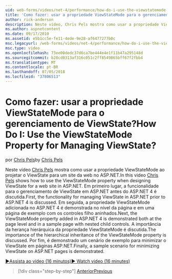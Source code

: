 ```yaml
---
uid: web-forms/videos/net-4/performance/how-do-i-use-the-viewstatemode-property-for-managing-viewstate
title: 'Como fazer: usar a propriedade ViewStateMode para o gerenciamento de ViewState? | Microsoft Docs'
author: rick-anderson
description: Neste vídeo, Chris Pels mostra como usar a propriedade ViewStateMode ao projetar o ViewState para um site da web no ASP.NET.
ms.author: aspnetcontent
ms.date: 09/17/2010
ms.assetid: e5b1cc5e-fe11-4ede-9e28-af6477277b0c
msc.legacyurl: /web-forms/videos/net-4/performance/how-do-i-use-the-viewstatemode-property-for-managing-viewstate
msc.type: video
ms.openlocfilehash: 73ee00dedc37d6ca7be444e4e1f11b47a295148d
ms.sourcegitcommit: b28cd0313af316c051c2ff8549865bff67f2fbb4
ms.translationtype: MT
ms.contentlocale: pt-BR
ms.lasthandoff: 07/05/2018
ms.locfileid: "37806513"
---
```

<a name="how-do-i-use-the-viewstatemode-property-for-managing-viewstate"></a><span data-ttu-id="0870f-104">Como fazer: usar a propriedade ViewStateMode para o gerenciamento de ViewState?</span><span class="sxs-lookup"><span data-stu-id="0870f-104">How Do I: Use the ViewStateMode Property for Managing ViewState?</span></span>
====================
<span data-ttu-id="0870f-105">por [Chris Pels](https://twitter.com/chrispels)</span><span class="sxs-lookup"><span data-stu-id="0870f-105">by [Chris Pels](https://twitter.com/chrispels)</span></span>

<span data-ttu-id="0870f-106">Neste vídeo [Chris Pels](http://www.idevtech.com) mostra como usar a propriedade ViewStateMode ao projetar o ViewState para um site da web no ASP.NET.</span><span class="sxs-lookup"><span data-stu-id="0870f-106">In this video [Chris Pels](http://www.idevtech.com) shows how to use the ViewStateMode property when designing ViewState for a web site in ASP.NET.</span></span> <span data-ttu-id="0870f-107">Em primeiro lugar, a funcionalidade para o gerenciamento de ViewState em ASP.NET antes do ASP.NET 4 é discutida.</span><span class="sxs-lookup"><span data-stu-id="0870f-107">First, the functionality for managing ViewState in ASP.NET prior to ASP.NET 4 is discussed.</span></span> <span data-ttu-id="0870f-108">Em seguida, a propriedade ViewStateMode adicionada no ASP.NET 4 é demonstrada no nível da página e em uma página de exemplo com os controles filho aninhados.</span><span class="sxs-lookup"><span data-stu-id="0870f-108">Next, the ViewStateMode property added in ASP.NET 4 is demonstrated both at the page level and in a sample page with nested child controls.</span></span> <span data-ttu-id="0870f-109">A importância da herança hierárquica da propriedade ViewStateMode é discutida.</span><span class="sxs-lookup"><span data-stu-id="0870f-109">The importance of the hierarchical inheritance of the ViewStateMode property is discussed.</span></span> <span data-ttu-id="0870f-110">Por fim, é demonstrado um cenário de exemplo para minimizar o ViewState em páginas ASP.NET.</span><span class="sxs-lookup"><span data-stu-id="0870f-110">Finally, a sample scenario for minimizing ViewState on ASP.NET pages is demonstrated.</span></span>

[<span data-ttu-id="0870f-111">&#9654;Assista ao vídeo (16 minutos)</span><span class="sxs-lookup"><span data-stu-id="0870f-111">&#9654; Watch video (16 minutes)</span></span>](https://channel9.msdn.com/Blogs/ASP-NET-Site-Videos/how-do-i-use-the-viewstatemode-property-for-managing-viewstate)

> [!div class="step-by-step"]
> [<span data-ttu-id="0870f-112">Anterior</span><span class="sxs-lookup"><span data-stu-id="0870f-112">Previous</span></span>](aspnet-4-quick-hit-easy-state-compression.md)
